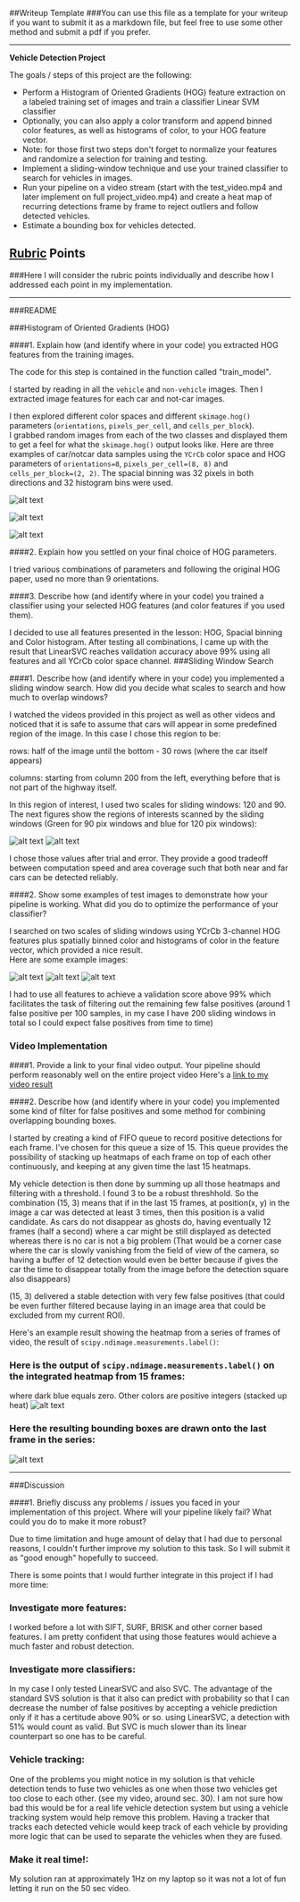 ##Writeup Template
###You can use this file as a template for your writeup if you want to submit it as a markdown file, but feel free to use some other method and submit a pdf if you prefer.

---

**Vehicle Detection Project**

The goals / steps of this project are the following:

* Perform a Histogram of Oriented Gradients (HOG) feature extraction on a labeled training set of images and train a classifier Linear SVM classifier
* Optionally, you can also apply a color transform and append binned color features, as well as histograms of color, to your HOG feature vector. 
* Note: for those first two steps don't forget to normalize your features and randomize a selection for training and testing.
* Implement a sliding-window technique and use your trained classifier to search for vehicles in images.
* Run your pipeline on a video stream (start with the test_video.mp4 and later implement on full project_video.mp4) and create a heat map of recurring detections frame by frame to reject outliers and follow detected vehicles.
* Estimate a bounding box for vehicles detected.

[//]: # (Image References)
[image1]: ./output_images/example_features_0.png
[image2]: ./output_images/example_features_1.png
[image3]: ./output_images/example_features_2.png
[image4]: ./output_images/test_result_0.png
[image5]: ./output_images/test_result_1.png
[image6]: ./output_images/test_result_2.png
[image7]: ./output_images/small_search_windows.png
[image8]: ./output_images/big_search_windows.png
[image9]: ./output_images/test_result_label_5.png
[image10]: ./output_images/test_result_5.png

## [Rubric](https://review.udacity.com/#!/rubrics/513/view) Points
###Here I will consider the rubric points individually and describe how I addressed each point in my implementation.  

---
###README

###Histogram of Oriented Gradients (HOG)

####1. Explain how (and identify where in your code) you extracted HOG features from the training images.

The code for this step is contained in the function called "train_model".  

I started by reading in all the `vehicle` and `non-vehicle` images. 
Then I extracted image features for each car and not-car images.


I then explored different color spaces and different `skimage.hog()` 
parameters (`orientations`, `pixels_per_cell`, and `cells_per_block`).  
I grabbed random images from each of the two classes and displayed them to get a 
feel for what the `skimage.hog()` output looks like.
Here are three examples of car/notcar data samples using the `YCrCb` color space and HOG parameters 
of `orientations=8`, `pixels_per_cell=(8, 8)` and `cells_per_block=(2, 2)`.
The spacial binning was 32 pixels in both directions and 32 histogram bins were used.


![alt text][image1]



![alt text][image2]



![alt text][image3]



####2. Explain how you settled on your final choice of HOG parameters.

I tried various combinations of parameters and following the original HOG paper, used no more than 
9 orientations.

####3. Describe how (and identify where in your code) you trained a classifier using your selected HOG features (and color features if you used them).

I decided to use all features presented in the lesson: HOG, Spacial binning and Color histogram.
After testing all combinations, I came up with the result that LinearSVC reaches validation accuracy
above 99% using all features and all YCrCb color space channel.
###Sliding Window Search

####1. Describe how (and identify where in your code) you implemented a sliding window search.  How did you decide what scales to search and how much to overlap windows?

I watched the videos provided in this project as well as other videos and noticed that it is safe to assume that
cars will appear in some predefined region of the image. In this case I chose this region to be:

rows: half of the image until the bottom - 30 rows (where the car itself appears)

columns: starting from column 200 from the left, everything before that is not part of the highway itself.

In this region of interest, I used two scales for sliding windows: 120 and 90.
The next figures show the regions of interests scanned by the sliding windows (Green for 90 pix windows and blue
for 120 pix windows):


![alt text][image7]
![alt text][image8]


I chose those values after trial and error. They provide a good tradeoff between computation speed and area
coverage such that both near and far cars can be detected reliably.

####2. Show some examples of test images to demonstrate how your pipeline is working.  What did you do to optimize the performance of your classifier?

I searched on two scales of sliding windows using YCrCb 3-channel HOG features plus spatially binned color and histograms 
of color in the feature vector, which provided a nice result.  
Here are some example images:

![alt text][image4]
![alt text][image5]
![alt text][image6]


I had to use all features to achieve a validation score above 99% which facilitates the task of filtering out the 
remaining few false positives (around 1 false positive per 100 samples, in my case I have 200 sliding windows in total
so I could expect false positives from time to time)
### Video Implementation

####1. Provide a link to your final video output.  Your pipeline should perform reasonably well on the entire project video
Here's a [link to my video result](https://youtu.be/IBFjwE8tFmw)


####2. Describe how (and identify where in your code) you implemented some kind of filter for false positives and some method for combining overlapping bounding boxes.

I started by creating a kind of FIFO queue to record positive detections for each frame.
I've chosen for this queue a size of 15. This queue provides the possibility of stacking up heatmaps of each frame
on top of each other continuously, and keeping at any given time the last 15 heatmaps.

My vehicle detection is then done by summing up all those heatmaps and filtering with a threshold.
I found 3 to be a robust threshhold. So the combination (15, 3) means that if in the last 15 frames, 
at position(x, y) in the image a car was detected at least 3 times, then this position is a valid candidate.
As cars do not disappear as ghosts do, having eventually 12 frames (half a second) where a car might be still
displayed as detected whereas there is no car is not a big problem (That would be a corner case where the car is 
slowly vanishing from the field of view of the camera, so having a buffer of 12 detection would even be better
because if gives the car the time to disappear totally from the image before the detection square also disappears)

(15, 3) delivered a stable detection with very few false positives (that could be even further filtered because laying in an image
area that could be excluded from my current ROI).

Here's an example result showing the heatmap from a series of frames of video, the result of `scipy.ndimage.measurements.label()`:

### Here is the output of `scipy.ndimage.measurements.label()` on the integrated heatmap from 15 frames:

where dark blue equals zero. Other colors are positive integers (stacked up heat)
![alt text][image9]

### Here the resulting bounding boxes are drawn onto the last frame in the series:
![alt text][image10]



---

###Discussion

####1. Briefly discuss any problems / issues you faced in your implementation of this project.  Where will your pipeline likely fail?  What could you do to make it more robust?

Due to time limitation and huge amount of delay that I had due to personal reasons, I couldn't further improve
my solution to this task. So I will submit it as "good enough" hopefully to succeed.

There is some points that I would further integrate in this project if I had more time:

### Investigate more features:
I worked before a lot with SIFT, SURF, BRISK and other corner based features.
I am pretty confident that using those features would achieve a much faster and robust detection.

### Investigate more classifiers:
In my case I only tested LinearSVC and also SVC. The advantage of the standard SVS solution is that it also 
can predict with probability so that I can decrease the number of false positives by accepting a vehicle prediction
only if it has a certitude above 90% or so. using LinearSVC, a detection with 51% would count as valid.
But SVC is much slower than its linear counterpart so one has to be careful.

### Vehicle tracking:
One of the problems you might notice in my solution is that vehicle detection tends to fuse two vehicles as one
when those two vehicles get too close to each other. (see my video, around sec. 30). I am not sure how bad this 
would be for a real life vehicle detection system but using a vehicle tracking system would help remove this problem.
Having a tracker that tracks each detected vehicle would keep track of each vehicle by providing more logic that can
be used to separate the vehicles when they are fused.

### Make it real time!:
My solution ran at approximately 1Hz on my laptop so it was not a lot of fun letting it run on the 50 sec video.



 

